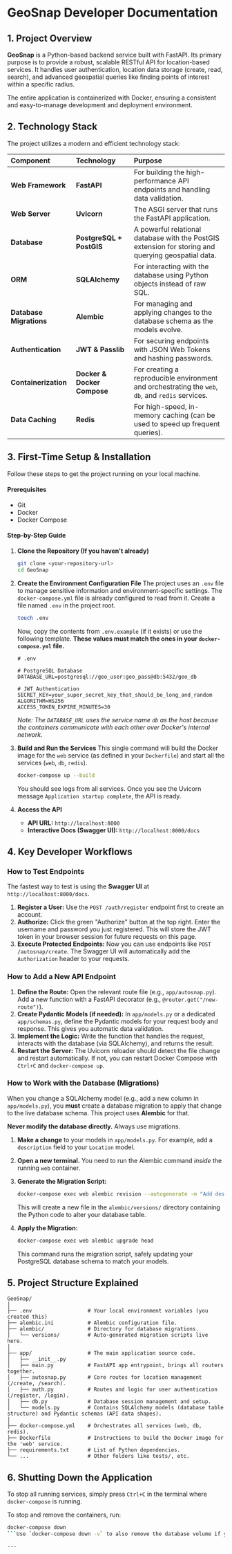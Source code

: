 # GeoSnap Developer Documentation

## 1. Project Overview

**GeoSnap** is a Python-based backend service built with FastAPI. Its primary purpose is to provide a robust, scalable RESTful API for location-based services. It handles user authentication, location data storage (create, read, search), and advanced geospatial queries like finding points of interest within a specific radius.

The entire application is containerized with Docker, ensuring a consistent and easy-to-manage development and deployment environment.

## 2. Technology Stack

The project utilizes a modern and efficient technology stack:

| Component | Technology | Purpose |
| :--- | :--- | :--- |
| **Web Framework** | **FastAPI** | For building the high-performance API endpoints and handling data validation. |
| **Web Server** | **Uvicorn** | The ASGI server that runs the FastAPI application. |
| **Database** | **PostgreSQL + PostGIS**| A powerful relational database with the PostGIS extension for storing and querying geospatial data. |
| **ORM** | **SQLAlchemy** | For interacting with the database using Python objects instead of raw SQL. |
| **Database Migrations**| **Alembic** | For managing and applying changes to the database schema as the models evolve. |
| **Authentication** | **JWT & Passlib** | For securing endpoints with JSON Web Tokens and hashing passwords. |
| **Containerization**| **Docker & Docker Compose**| For creating a reproducible environment and orchestrating the `web`, `db`, and `redis` services. |
| **Data Caching** | **Redis** | For high-speed, in-memory caching (can be used to speed up frequent queries). |

## 3. First-Time Setup & Installation

Follow these steps to get the project running on your local machine.

#### Prerequisites
*   Git
*   Docker
*   Docker Compose

#### Step-by-Step Guide

1.  **Clone the Repository (If you haven't already)**
    ```bash
    git clone <your-repository-url>
    cd GeoSnap
    ```

2.  **Create the Environment Configuration File**
    The project uses an `.env` file to manage sensitive information and environment-specific settings. The `docker-compose.yml` file is already configured to read from it. Create a file named `.env` in the project root.
    ```bash
    touch .env
    ```
    Now, copy the contents from `.env.example` (if it exists) or use the following template. **These values must match the ones in your `docker-compose.yml` file.**

    ```dotenv
    # .env

    # PostgreSQL Database
    DATABASE_URL=postgresql://geo_user:geo_pass@db:5432/geo_db

    # JWT Authentication
    SECRET_KEY=your_super_secret_key_that_should_be_long_and_random
    ALGORITHM=HS256
    ACCESS_TOKEN_EXPIRE_MINUTES=30
    ```
    *Note: The `DATABASE_URL` uses the service name `db` as the host because the containers communicate with each other over Docker's internal network.*

3.  **Build and Run the Services**
    This single command will build the Docker image for the `web` service (as defined in your `Dockerfile`) and start all the services (`web`, `db`, `redis`).

    ```bash
    docker-compose up --build
    ```
    You should see logs from all services. Once you see the Uvicorn message `Application startup complete`, the API is ready.

4.  **Access the API**
    *   **API URL:** `http://localhost:8000`
    *   **Interactive Docs (Swagger UI):** `http://localhost:8000/docs`

## 4. Key Developer Workflows

### How to Test Endpoints
The fastest way to test is using the **Swagger UI** at `http://localhost:8000/docs`.

1.  **Register a User:** Use the `POST /auth/register` endpoint first to create an account.
2.  **Authorize:** Click the green "Authorize" button at the top right. Enter the username and password you just registered. This will store the JWT token in your browser session for future requests on this page.
3.  **Execute Protected Endpoints:** Now you can use endpoints like `POST /autosnap/create`. The Swagger UI will automatically add the `Authorization` header to your requests.

### How to Add a New API Endpoint

1.  **Define the Route:** Open the relevant route file (e.g., `app/autosnap.py`). Add a new function with a FastAPI decorator (e.g., `@router.get("/new-route")`).
2.  **Create Pydantic Models (if needed):** In `app/models.py` or a dedicated `app/schemas.py`, define the Pydantic models for your request body and response. This gives you automatic data validation.
3.  **Implement the Logic:** Write the function that handles the request, interacts with the database (via SQLAlchemy), and returns the result.
4.  **Restart the Server:** The Uvicorn reloader should detect the file change and restart automatically. If not, you can restart Docker Compose with `Ctrl+C` and `docker-compose up`.

### How to Work with the Database (Migrations)

When you change a SQLAlchemy model (e.g., add a new column in `app/models.py`), you **must** create a database migration to apply that change to the live database schema. This project uses **Alembic** for that.

**Never modify the database directly.** Always use migrations.

1.  **Make a change** to your models in `app/models.py`. For example, add a `description` field to your `Location` model.

2.  **Open a new terminal.** You need to run the Alembic command *inside* the running `web` container.

3.  **Generate the Migration Script:**
    ```bash
    docker-compose exec web alembic revision --autogenerate -m "Add description to Location model"
    ```
    This will create a new file in the `alembic/versions/` directory containing the Python code to alter your database table.

4.  **Apply the Migration:**
    ```bash
    docker-compose exec web alembic upgrade head
    ```
    This command runs the migration script, safely updating your PostgreSQL database schema to match your models.

## 5. Project Structure Explained

```
GeoSnap/
│
├── .env                  # Your local environment variables (you created this)
├── alembic.ini           # Alembic configuration file.
├── alembic/              # Directory for database migrations.
│   └── versions/         # Auto-generated migration scripts live here.
│
├── app/                  # The main application source code.
│   ├── __init__.py
│   ├── main.py           # FastAPI app entrypoint, brings all routers together.
│   ├── autosnap.py       # Core routes for location management (/create, /search).
│   ├── auth.py           # Routes and logic for user authentication (/register, /login).
│   ├── db.py             # Database session management and setup.
│   └── models.py         # Contains SQLAlchemy models (database table structure) and Pydantic schemas (API data shapes).
│
├── docker-compose.yml    # Orchestrates all services (web, db, redis).
├── Dockerfile            # Instructions to build the Docker image for the 'web' service.
├── requirements.txt      # List of Python dependencies.
└── ...                   # Other folders like tests/, etc.
```

## 6. Shutting Down the Application

To stop all running services, simply press `Ctrl+C` in the terminal where `docker-compose` is running.

To stop and remove the containers, run:
```bash
docker-compose down
```Use `docker-compose down -v` to also remove the database volume if you want a completely clean slate.

---